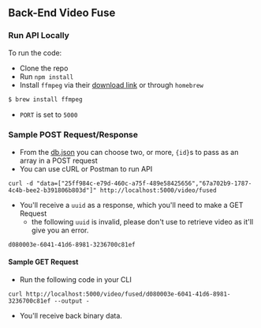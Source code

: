 ## Back-End Video Fuse

### Run API Locally

To run the code:

- Clone the repo
- Run `npm install`
- Install `ffmpeg` via their [download link](https://ffmpeg.org/download.html) or through `homebrew`

```bash
$ brew install ffmpeg
```

- `PORT` is set to `5000`

### Sample POST Request/Response

- From the [db.json](db.json) you can choose two, or more, `{id}`s to pass as an array in a POST request
- You can use cURL or Postman to run API

```
curl -d "data=["25ff984c-e79d-460c-a75f-489e58425656","67a702b9-1787-4c4b-bee2-b391806b803d"]" http://localhost:5000/video/fused
```

- You'll receive a `uuid` as a response, which you'll need to make a GET Request
  - the following `uuid` is invalid, please don't use to retrieve video as it'll give you an error. 

```
d080003e-6041-41d6-8981-3236700c81ef
```

#### Sample GET Request

- Run the following code in your CLI

```
curl http://localhost:5000/video/fused/d080003e-6041-41d6-8981-3236700c81ef --output -
```

- You'll receive back binary data.
